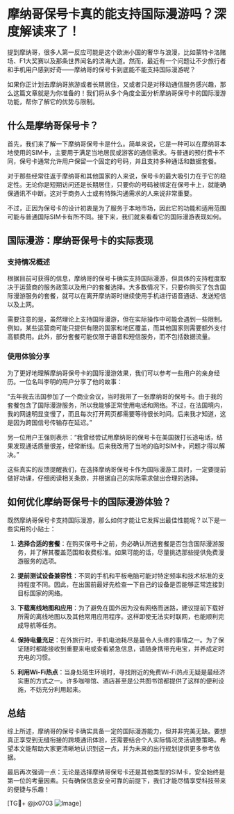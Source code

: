 # 摩纳哥保号卡真的能支持国际漫游吗？深度解读来了！

提到摩纳哥，很多人第一反应可能是这个欧洲小国的奢华与浪漫，比如蒙特卡洛赌场、F1大奖赛以及那条世界闻名的滨海大道。然而，最近有一个问题让不少旅行者和手机用户感到好奇——摩纳哥的保号卡到底能不能支持国际漫游呢？

如果你正计划去摩纳哥旅游或者长期居住，又或者只是对移动通信服务感兴趣，那么这篇文章就是为你准备的！我们将从多个角度全面分析摩纳哥保号卡的国际漫游功能，帮你了解它的优势与限制。

## 什么是摩纳哥保号卡？

首先，我们来了解一下摩纳哥保号卡是什么。简单来说，它是一种可以在摩纳哥本地使用的SIM卡，主要用于满足当地居民或游客的通信需求。与普通的预付费卡不同，保号卡通常允许用户保留一个固定的号码，并且支持多种通话和数据套餐。

对于那些经常往返于摩纳哥和其他国家的人来说，保号卡的最大吸引力在于它的稳定性。无论你是短期访问还是长期居住，只要你的号码被绑定在保号卡上，就能确保通讯不中断。这对于商务人士或有特殊沟通需求的人来说非常重要。

不过，正因为保号卡的设计初衷是为了服务于本地市场，因此它的功能和适用范围可能与普通国际SIM卡有所不同。接下来，我们就来看看它的国际漫游表现如何。

## 国际漫游：摩纳哥保号卡的实际表现

### 支持情况概述

根据目前可获得的信息，摩纳哥的保号卡确实支持国际漫游，但具体的支持程度取决于运营商的服务政策以及用户的套餐选择。大多数情况下，只要你购买了包含国际漫游服务的套餐，就可以在离开摩纳哥时继续使用手机进行语音通话、发送短信以及上网。

需要注意的是，虽然理论上支持国际漫游，但在实际操作中可能会遇到一些限制。例如，某些运营商可能只提供有限的国家和地区覆盖，而其他国家则需要额外支付高额费用。此外，部分套餐可能仅限于语音和短信服务，而不包括数据流量。

### 使用体验分享

为了更好地理解摩纳哥保号卡的国际漫游效果，我们可以参考一些用户的亲身经历。一位名叫李明的用户分享了他的故事：

“去年我去法国参加了一个商业会议，当时我带了一张摩纳哥的保号卡。由于我的套餐包含了国际漫游服务，所以我能够正常使用电话和网络。不过，在法国境内，我的网速明显变慢了，而且每次打开网页都需要等待很长时间。后来我才知道，这是因为跨国信号传输存在延迟。”

另一位用户王强则表示：“我曾经尝试用摩纳哥的保号卡在美国拨打长途电话，结果发现通话质量很差，经常断线。后来我改用了当地的临时SIM卡，问题才得以解决。” 

这些真实的反馈提醒我们，在选择摩纳哥保号卡作为国际漫游工具时，一定要提前做好功课，仔细阅读相关条款，并根据自己的实际需求做出合理的选择。

## 如何优化摩纳哥保号卡的国际漫游体验？

既然摩纳哥保号卡支持国际漫游，那么如何才能让它发挥出最佳性能呢？以下是一些实用的小贴士：

1. **选择合适的套餐**：在购买保号卡之前，务必确认所选套餐是否包含国际漫游服务，并了解其覆盖范围和收费标准。如果可能的话，尽量挑选那些提供免费漫游服务的选项。

2. **提前测试设备兼容性**：不同的手机和平板电脑可能对特定频率和技术标准的支持程度不同。因此，在出国前最好先检查一下自己的设备是否能够正常连接到目标国家的网络。

3. **下载离线地图和应用**：为了避免在国外因为没有网络而迷路，建议提前下载好所需的离线地图以及其他常用应用程序。这样即使无法实时联网，也能顺利完成导航等任务。

4. **保持电量充足**：在外旅行时，手机电池耗尽是最令人头疼的事情之一。为了保证随时都能接收到重要来电或查看紧急信息，请随身携带充电宝，并养成定时充电的习惯。

5. **利用Wi-Fi热点**：当身处陌生环境时，寻找附近的免费Wi-Fi热点无疑是最经济实惠的方式之一。许多咖啡馆、酒店甚至是公共图书馆都提供了这样的便利设施，不妨充分利用起来。

## 总结

综上所述，摩纳哥的保号卡确实具备一定的国际漫游能力，但并非完美无缺。要想真正享受到无缝衔接的跨境通讯体验，还需要结合个人实际情况灵活调整策略。希望本文能帮助大家更清晰地认识到这一点，并为未来的出行规划提供更多参考依据。

最后再次强调一点：无论是选择摩纳哥保号卡还是其他类型的SIM卡，安全始终是第一位的考量因素。只有确保信息安全可靠的前提下，我们才能尽情享受科技带来的便捷与乐趣！

[TG💪+ @jx0703 ![Image](https://github.com/user-attachments/assets/dbca1d08-cadb-493c-b0ec-ad6f7a83f270)]